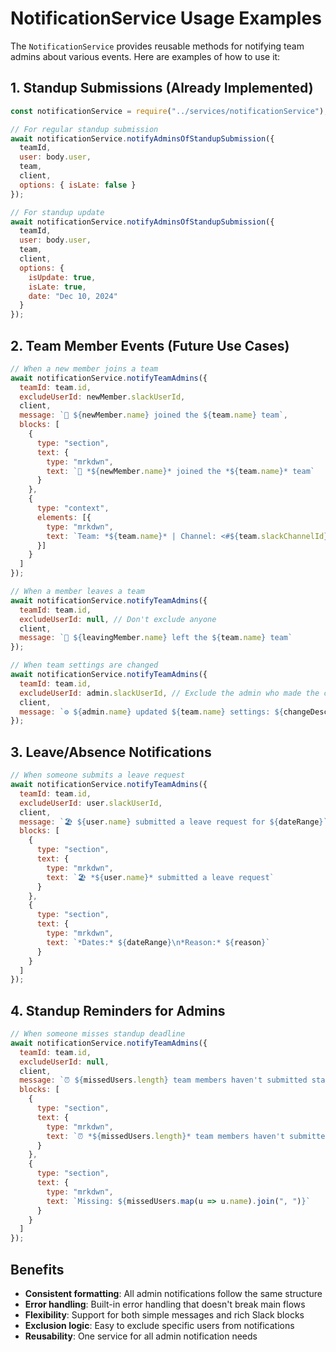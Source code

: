 # NotificationService Usage Examples

The `NotificationService` provides reusable methods for notifying team admins about various events. Here are examples of how to use it:

## 1. Standup Submissions (Already Implemented)

```javascript
const notificationService = require("../services/notificationService");

// For regular standup submission
await notificationService.notifyAdminsOfStandupSubmission({
  teamId,
  user: body.user,
  team,
  client,
  options: { isLate: false }
});

// For standup update
await notificationService.notifyAdminsOfStandupSubmission({
  teamId,
  user: body.user,
  team,
  client,
  options: { 
    isUpdate: true, 
    isLate: true, 
    date: "Dec 10, 2024" 
  }
});
```

## 2. Team Member Events (Future Use Cases)

```javascript
// When a new member joins a team
await notificationService.notifyTeamAdmins({
  teamId: team.id,
  excludeUserId: newMember.slackUserId,
  client,
  message: `👋 ${newMember.name} joined the ${team.name} team`,
  blocks: [
    {
      type: "section",
      text: {
        type: "mrkdwn",
        text: `👋 *${newMember.name}* joined the *${team.name}* team`
      }
    },
    {
      type: "context",
      elements: [{
        type: "mrkdwn",
        text: `Team: *${team.name}* | Channel: <#${team.slackChannelId}>`
      }]
    }
  ]
});

// When a member leaves a team
await notificationService.notifyTeamAdmins({
  teamId: team.id,
  excludeUserId: null, // Don't exclude anyone
  client,
  message: `👋 ${leavingMember.name} left the ${team.name} team`
});

// When team settings are changed
await notificationService.notifyTeamAdmins({
  teamId: team.id,
  excludeUserId: admin.slackUserId, // Exclude the admin who made the change
  client,
  message: `⚙️ ${admin.name} updated ${team.name} settings: ${changeDescription}`
});
```

## 3. Leave/Absence Notifications

```javascript
// When someone submits a leave request
await notificationService.notifyTeamAdmins({
  teamId: team.id,
  excludeUserId: user.slackUserId,
  client,
  message: `🏖️ ${user.name} submitted a leave request for ${dateRange}`,
  blocks: [
    {
      type: "section",
      text: {
        type: "mrkdwn",
        text: `🏖️ *${user.name}* submitted a leave request`
      }
    },
    {
      type: "section",
      text: {
        type: "mrkdwn",
        text: `*Dates:* ${dateRange}\n*Reason:* ${reason}`
      }
    }
  ]
});
```

## 4. Standup Reminders for Admins

```javascript
// When someone misses standup deadline
await notificationService.notifyTeamAdmins({
  teamId: team.id,
  excludeUserId: null,
  client,
  message: `⏰ ${missedUsers.length} team members haven't submitted standups yet`,
  blocks: [
    {
      type: "section",
      text: {
        type: "mrkdwn",
        text: `⏰ *${missedUsers.length}* team members haven't submitted standups yet`
      }
    },
    {
      type: "section",
      text: {
        type: "mrkdwn",
        text: `Missing: ${missedUsers.map(u => u.name).join(", ")}`
      }
    }
  ]
});
```

## Benefits

- **Consistent formatting**: All admin notifications follow the same structure
- **Error handling**: Built-in error handling that doesn't break main flows
- **Flexibility**: Support for both simple messages and rich Slack blocks
- **Exclusion logic**: Easy to exclude specific users from notifications
- **Reusability**: One service for all admin notification needs